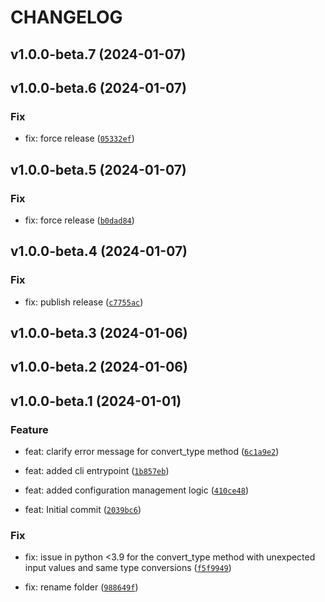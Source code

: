 # CHANGELOG



## v1.0.0-beta.7 (2024-01-07)


## v1.0.0-beta.6 (2024-01-07)

### Fix

* fix: force release ([`05332ef`](https://github.com/dataNdeadlifts/QueryGuard/commit/05332ef0ca0e751ff28f6caf99f2aaf5e6d43ae5))


## v1.0.0-beta.5 (2024-01-07)

### Fix

* fix: force release ([`b0dad84`](https://github.com/dataNdeadlifts/QueryGuard/commit/b0dad8466990ba778cafb04940f389f5c3704da4))


## v1.0.0-beta.4 (2024-01-07)

### Fix

* fix: publish release ([`c7755ac`](https://github.com/dataNdeadlifts/QueryGuard/commit/c7755ac5530c5e25eb7aa9ee6e8182d3bacda033))


## v1.0.0-beta.3 (2024-01-06)


## v1.0.0-beta.2 (2024-01-06)


## v1.0.0-beta.1 (2024-01-01)

### Feature

* feat: clarify error message for convert_type method ([`6c1a9e2`](https://github.com/dataNdeadlifts/QueryGuard/commit/6c1a9e250e057cb635dc36aef184adc96b99777d))

* feat: added cli entrypoint ([`1b857eb`](https://github.com/dataNdeadlifts/QueryGuard/commit/1b857eb54ac356eed711468a9ac131b687b7aa3c))

* feat: added configuration management logic ([`410ce48`](https://github.com/dataNdeadlifts/QueryGuard/commit/410ce48842abd9ca04bd62e89a1b0952d9266610))

* feat: Initial commit ([`2039bc6`](https://github.com/dataNdeadlifts/QueryGuard/commit/2039bc61fc729ccd8895375e44dff4f8c3e937ac))

### Fix

* fix: issue in python &lt;3.9 for the convert_type method with unexpected input values and same type conversions ([`f5f9949`](https://github.com/dataNdeadlifts/QueryGuard/commit/f5f99498bfa497edc2ab519018e91af16a0ea221))

* fix: rename folder ([`988649f`](https://github.com/dataNdeadlifts/QueryGuard/commit/988649ff61a0070509e12e2d09b6f7b935471088))
